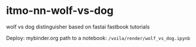 # itmo-nn-wolf-vs-dog
wolf vs dog distinguisher based on fastai fastbook tutorials 


Deploy: mybinder.org
path to a notebook:
`/voila/render/wolf_vs_dog.ipynb`